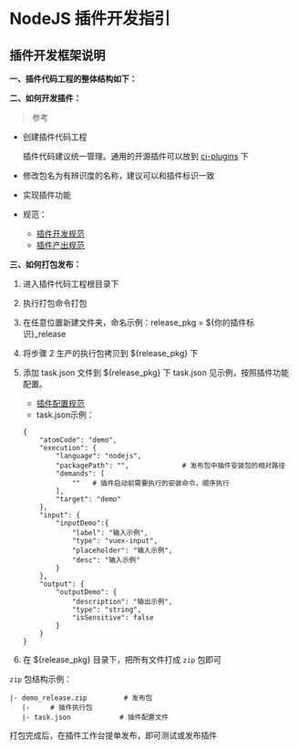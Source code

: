 # NodeJS 插件开发指引

## 插件开发框架说明 <a id="%E6%8F%92%E4%BB%B6%E5%BC%80%E5%8F%91%E6%A1%86%E6%9E%B6%E8%AF%B4%E6%98%8E"></a>

**一、插件代码工程的整体结构如下：**

**二、如何开发插件：**

> 参考

* 创建插件代码工程

  插件代码建议统一管理。通用的开源插件可以放到 [ci-plugins](https://github.com/ci-plugins) 下

* 修改包名为有辨识度的名称，建议可以和插件标识一致
* 实现插件功能
* 规范：
  * [插件开发规范](vscode-webview-resource://3f6fc6ee-8541-4ba2-969a-1a7624756a26/file///Users/zhaozhihui/Downloads/ci-plugins-wiki/specification/plugin_dev.md)
  * [插件产出规范](vscode-webview-resource://3f6fc6ee-8541-4ba2-969a-1a7624756a26/file///Users/zhaozhihui/Downloads/ci-plugins-wiki/specification/plugin_output.md)

**三、如何打包发布：**

1. 进入插件代码工程根目录下
2. 执行打包命令打包
3. 在任意位置新建文件夹，命名示例：release\_pkg = ${你的插件标识}\_release
4. 将步骤 2 生产的执行包拷贝到 ${release\_pkg} 下
5. 添加 task.json 文件到 ${release\_pkg} 下 task.json 见示例，按照插件功能配置。

   * [插件配置规范](vscode-webview-resource://3f6fc6ee-8541-4ba2-969a-1a7624756a26/file///Users/zhaozhihui/Downloads/ci-plugins-wiki/specification/plugin_config.md)
   * task.json示例：

   ```text
   {
       "atomCode": "demo",
       "execution": {
           "language": "nodejs",
           "packagePath": "",             # 发布包中插件安装包的相对路径
           "demands": [
               ""   # 插件启动前需要执行的安装命令，顺序执行
           ],
           "target": "demo"
       },
       "input": {
           "inputDemo":{
               "label": "输入示例",  
               "type": "vuex-input",
               "placeholder": "输入示例",
               "desc": "输入示例"
           }
       },
       "output": {
           "outputDemo": {
               "description": "输出示例",
               "type": "string",
               "isSensitive": false
           }
       }
   }

   ```

6. 在 ${release\_pkg} 目录下，把所有文件打成 `zip` 包即可

`zip` 包结构示例：

```text
|- demo_release.zip         # 发布包
   |-     # 插件执行包
   |- task.json            # 插件配置文件
```

打包完成后，在插件工作台提单发布，即可测试或发布插件

